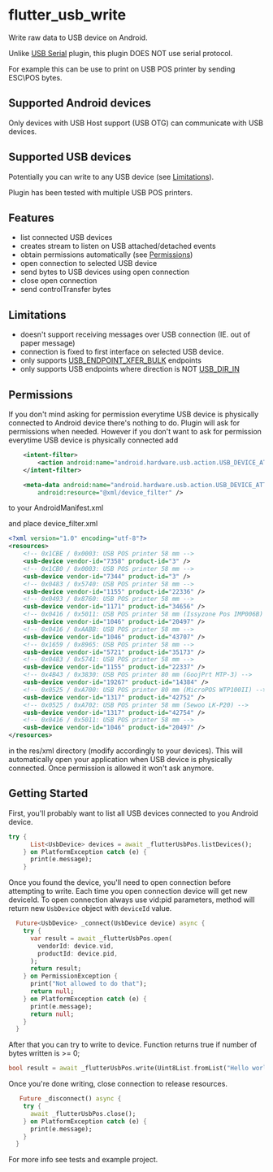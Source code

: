 # flutter_usb_write

Write raw data to USB device on Android.

Unlike [USB Serial]() plugin, this plugin DOES NOT use serial protocol.

For example this can be use to print on USB POS printer by sending ESC\POS bytes.

## Supported Android devices

Only devices with USB Host support (USB OTG) can communicate with USB devices.

## Supported USB devices

Potentially you can write to any USB device (see [Limitations](#limitations)).

Plugin has been tested with multiple USB POS printers.

## Features

- list connected USB devices
- creates stream to listen on USB attached/detached events
- obtain permissions automatically (see [Permissions](#permissions))
- open connection to selected USB device
- send bytes to USB devices using open connection
- close open connection
- send controlTransfer bytes 

## Limitations

- doesn't support receiving messages over USB connection (IE. out of paper message)
- connection is fixed to first interface on selected USB device.
- only supports [USB_ENDPOINT_XFER_BULK](https://developer.android.com/reference/android/hardware/usb/UsbConstants.html#USB_ENDPOINT_XFER_BULK) endpoints
- only supports USB endpoints where direction is NOT [USB_DIR_IN]( https://developer.android.com/reference/android/hardware/usb/UsbConstants.html#USB_DIR_IN)

## Permissions

If you don't mind asking for permission everytime USB device is physically connected to Android device there's nothing to do. Plugin will ask for permissions when needed. 
However if you don't want to ask for permission everytime USB device is physically connected add 

```xml
	<intent-filter>
		<action android:name="android.hardware.usb.action.USB_DEVICE_ATTACHED" />
	</intent-filter>

	<meta-data android:name="android.hardware.usb.action.USB_DEVICE_ATTACHED"
		android:resource="@xml/device_filter" />
```
to your AndroidManifest.xml

and place device_filter.xml 

```xml
<?xml version="1.0" encoding="utf-8"?>
<resources>
    <!-- 0x1CBE / 0x0003: USB POS printer 58 mm -->
    <usb-device vendor-id="7358" product-id="3" />
    <!-- 0x1CB0 / 0x0003: USB POS printer 58 mm -->
    <usb-device vendor-id="7344" product-id="3" />
    <!-- 0x0483 / 0x5740: USB POS printer 58 mm -->
    <usb-device vendor-id="1155" product-id="22336" />
    <!-- 0x0493 / 0x8760: USB POS printer 58 mm -->
    <usb-device vendor-id="1171" product-id="34656" />
    <!-- 0x0416 / 0x5011: USB POS printer 58 mm (Issyzone Pos IMP006B) -->
    <usb-device vendor-id="1046" product-id="20497" />
    <!-- 0x0416 / 0xAABB: USB POS printer 58 mm -->
    <usb-device vendor-id="1046" product-id="43707" />
    <!-- 0x1659 / 0x8965: USB POS printer 58 mm -->
    <usb-device vendor-id="5721" product-id="35173" />
    <!-- 0x0483 / 0x5741: USB POS printer 58 mm -->
    <usb-device vendor-id="1155" product-id="22337" />
    <!-- 0x4B43 / 0x3830: USB POS printer 80 mm (GoojPrt MTP-3) -->
    <usb-device vendor-id="19267" product-id="14384" />
    <!-- 0x0525 / 0xA700: USB POS printer 80 mm (MicroPOS WTP100II) -->
    <usb-device vendor-id="1317" product-id="42752" />
    <!-- 0x0525 / 0xA702: USB POS printer 58 mm (Sewoo LK-P20) -->
    <usb-device vendor-id="1317" product-id="42754" />
    <!-- 0x0416 / 0x5011: USB POS printer 58 mm -->
    <usb-device vendor-id="1046" product-id="20497" />      
</resources>
```
in the res/xml directory (modify accordingly to your devices).
This will automatically open your application when USB device is physically connected.
Once permission is allowed it won't ask anymore. 

## Getting Started

First, you'll probably want to list all USB devices connected to you Android device.

```dart
try {
      List<UsbDevice> devices = await _flutterUsbPos.listDevices();
    } on PlatformException catch (e) {
      print(e.message);
    }
```

Once you found the device, you'll need to open connection before attempting to write.
Each time you open connection device will get new deviceId. 
To open connection always use vid:pid parameters, method will return new ```UsbDevice``` object with ```deviceId``` value.
```dart
  Future<UsbDevice> _connect(UsbDevice device) async {
    try {
      var result = await _flutterUsbPos.open(
        vendorId: device.vid,
        productId: device.pid,
      );
      return result;
    } on PermissionException {
      print("Not allowed to do that");
      return null;
    } on PlatformException catch (e) {
      print(e.message);
      return null;
    }
  }
```

After that you can try to write to device.
Function returns true if number of bytes written is >= 0;
```dart
bool result = await _flutterUsbPos.write(Uint8List.fromList("Hello world".codeUnits));
```

Once you're done writing, close connection to release resources.
```dart
   Future _disconnect() async {
    try {
      await _flutterUsbPos.close();
    } on PlatformException catch (e) {
      print(e.message);
    }
  }
```

For more info see tests and example project.
